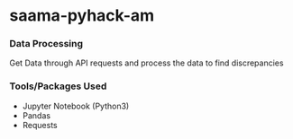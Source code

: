 # saama-pyhack-am

### Data Processing
Get Data through API requests and process the data to find discrepancies

### Tools/Packages Used
* Jupyter Notebook (Python3)
* Pandas
* Requests
